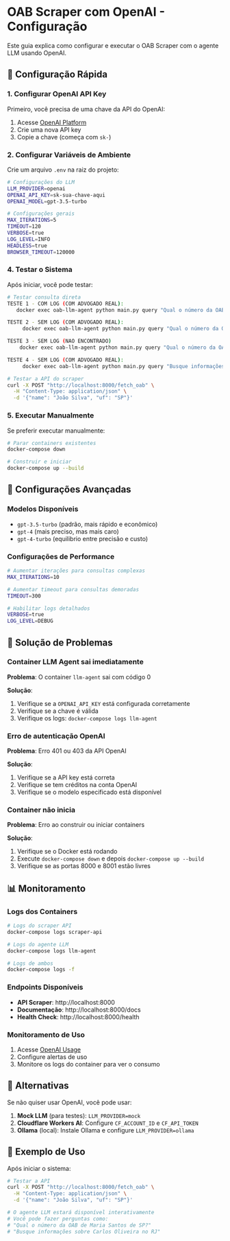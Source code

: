 # OAB Scraper com OpenAI - Configuração

Este guia explica como configurar e executar o OAB Scraper com o agente LLM usando OpenAI.

## 🚀 Configuração Rápida

### 1. Configurar OpenAI API Key

Primeiro, você precisa de uma chave da API do OpenAI:

1. Acesse [OpenAI Platform](https://platform.openai.com/api-keys)
2. Crie uma nova API key
3. Copie a chave (começa com `sk-`)

### 2. Configurar Variáveis de Ambiente

Crie um arquivo `.env` na raiz do projeto:

```bash
# Configurações do LLM
LLM_PROVIDER=openai
OPENAI_API_KEY=sk-sua-chave-aqui
OPENAI_MODEL=gpt-3.5-turbo

# Configurações gerais
MAX_ITERATIONS=5
TIMEOUT=120
VERBOSE=true
LOG_LEVEL=INFO
HEADLESS=true
BROWSER_TIMEOUT=120000
```

### 4. Testar o Sistema

Após iniciar, você pode testar:

```bash
# Testar consulta direta
TESTE 1 - COM LOG (COM ADVOGADO REAL):
   docker exec oab-llm-agent python main.py query "Qual o número da OAB de LUIZ CARLOS BENEDITO HORMUNG do MS?" --llm-provider openai

TESTE 2 - SEM LOG (COM ADVOGADO REAL):
     docker exec oab-llm-agent python main.py query "Qual o número da OAB de LUIZ CARLOS BENEDITO HORMUNG do MS?" --llm-provider openai 2>/dev/null | grep -vE 'INFO:|DEBUG:|WARNING:|Entering new AgentExecutor chain|Finished chain'

TESTE 3 - SEM LOG (NAO ENCONTRADO)
	docker exec oab-llm-agent python main.py query "Qual o número da OAB de fulano de tal do MS?" --llm-provider openai 2>/dev/null | grep -vE 'INFO:|DEBUG:|WARNING:|Entering new AgentExecutor chain|Finished chain'

TESTE 4 - SEM LOG (COM ADVOGADO REAL):
     docker exec oab-llm-agent python main.py query "Busque informações sobre Carlos Oliveira no RJ" --llm-provider openai 2>/dev/null | grep -vE 'INFO:|DEBUG:|WARNING:|Entering new AgentExecutor chain|Finished chain'

# Testar a API do scraper
curl -X POST "http://localhost:8000/fetch_oab" \
  -H "Content-Type: application/json" \
  -d '{"name": "João Silva", "uf": "SP"}'
```

### 5. Executar Manualmente

Se preferir executar manualmente:

```bash
# Parar containers existentes
docker-compose down

# Construir e iniciar
docker-compose up --build
```

## 🔧 Configurações Avançadas

### Modelos Disponíveis

- `gpt-3.5-turbo` (padrão, mais rápido e econômico)
- `gpt-4` (mais preciso, mas mais caro)
- `gpt-4-turbo` (equilibrio entre precisão e custo)

### Configurações de Performance

```bash
# Aumentar iterações para consultas complexas
MAX_ITERATIONS=10

# Aumentar timeout para consultas demoradas
TIMEOUT=300

# Habilitar logs detalhados
VERBOSE=true
LOG_LEVEL=DEBUG
```

## 🐛 Solução de Problemas

### Container LLM Agent sai imediatamente

**Problema**: O container `llm-agent` sai com código 0

**Solução**:

1. Verifique se a `OPENAI_API_KEY` está configurada corretamente
2. Verifique se a chave é válida
3. Verifique os logs: `docker-compose logs llm-agent`

### Erro de autenticação OpenAI

**Problema**: Erro 401 ou 403 da API OpenAI

**Solução**:

1. Verifique se a API key está correta
2. Verifique se tem créditos na conta OpenAI
3. Verifique se o modelo especificado está disponível

### Container não inicia

**Problema**: Erro ao construir ou iniciar containers

**Solução**:

1. Verifique se o Docker está rodando
2. Execute `docker-compose down` e depois `docker-compose up --build`
3. Verifique se as portas 8000 e 8001 estão livres

## 📊 Monitoramento

### Logs dos Containers

```bash
# Logs do scraper API
docker-compose logs scraper-api

# Logs do agente LLM
docker-compose logs llm-agent

# Logs de ambos
docker-compose logs -f
```

### Endpoints Disponíveis

- **API Scraper**: http://localhost:8000
- **Documentação**: http://localhost:8000/docs
- **Health Check**: http://localhost:8000/health

### Monitoramento de Uso

1. Acesse [OpenAI Usage](https://platform.openai.com/usage)
2. Configure alertas de uso
3. Monitore os logs do container para ver o consumo

## 🔄 Alternativas

Se não quiser usar OpenAI, você pode usar:

1. **Mock LLM** (para testes): `LLM_PROVIDER=mock`
2. **Cloudflare Workers AI**: Configure `CF_ACCOUNT_ID` e `CF_API_TOKEN`
3. **Ollama** (local): Instale Ollama e configure `LLM_PROVIDER=ollama`

## 📝 Exemplo de Uso

Após iniciar o sistema:

```bash
# Testar a API
curl -X POST "http://localhost:8000/fetch_oab" \
  -H "Content-Type: application/json" \
  -d '{"name": "João Silva", "uf": "SP"}'

# O agente LLM estará disponível interativamente
# Você pode fazer perguntas como:
# "Qual o número da OAB de Maria Santos de SP?"
# "Busque informações sobre Carlos Oliveira no RJ"
```
